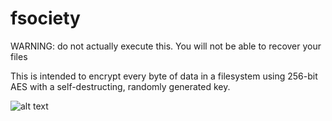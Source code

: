 # fsociety
WARNING: do not actually execute this. You will not be able to recover your files

This is intended to encrypt every byte of data in a filesystem using 256-bit AES with 
a self-destructing, randomly generated key.

![alt text](http://imgur.com/a/3VI5v)
